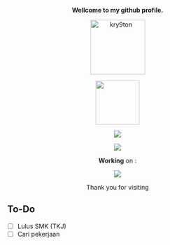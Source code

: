 <p align="center"><strong>Wellcome to my github profile.</strong></p>
<p align="center"><img width="125" src="https://komarev.com/ghpvc/?username=kry9ton&style=flat-square&color=red" alt="kry9ton"></p>
<p align="center"><img width="100" src="https://github.githubassets.com/images/modules/site/sponsors/pixel-mona-heart.gif"></p>
<p align="center"><a href="https://github.com/Kry9toN"><img src="https://github-readme-stats.vercel.app/api?username=Kry9toN&show_icons=true&theme=dracula"></a></p>
<p align="center"><a href="https://github.com/Kry9toN"><img src="https://github-readme-stats.vercel.app/api/wakatime?username=Kry9toN&theme=dracula"></a></p>
<p align="center"><strong>Working</strong> on :</p>
<p align="center"><a href="https://github.com/Komodo-OS-Rom/manifest"><img src="https://github-readme-stats.vercel.app/api/pin/?username=Komodo-OS-Rom&repo=manifest&theme=dracula&show_owner=true"></a></p>
<p align="center">Thank you for visiting</p>

## To-Do
- [ ] Lulus SMK (TKJ)
- [ ] Cari pekerjaan
